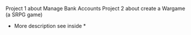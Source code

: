 Project 1 about Manage Bank Accounts
Project 2 about create a Wargame (a SRPG game)
* More description see inside *
